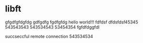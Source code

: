 # libft
gfgdfgfdgfdg 
gdfgdfg
fgdfgfdg
 hello world!!!
fdfdsf
dfdsfdsf45345
543543543
543534543
53454354
fgfdfdggfdl 

succseccful remote connection 
543534534
